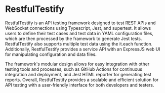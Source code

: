 # RestfulTestify
RestfulTestify is an API testing framework designed to test REST APIs and WebSocket connections using Typescript, Jest, and supertest. It allows users to define their test cases and test data in YAML configuration files, which are then processed by the framework to generate Jest tests. RestfulTestify also supports multiple test data using the it.each function. Additionally, RestfulTestify provides a service API with an ExpressJS web UI for manipulating configuration and data files.

The framework's modular design allows for easy integration with other testing tools and processes, such as GitHub Actions for continuous integration and deployment, and Jest HTML reporter for generating test reports. Overall, RestfulTestify provides a scalable and efficient solution for API testing with a user-friendly interface for both developers and testers.
